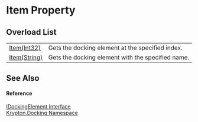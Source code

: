 # Item Property


## Overload List
<table>
<tr>
<td><a href="f3a1ef48-3638-349e-2548-6764a89a93ec.md">Item(Int32)</a></td>
<td>Gets the docking element at the specified index.</td></tr>
<tr>
<td><a href="175bf029-e81a-53fa-2468-21442250bc28.md">Item(String)</a></td>
<td>Gets the docking element with the specified name.</td></tr>
</table>

## See Also


#### Reference
<a href="7a8c0862-7f74-27fa-175f-cc894ff97478.md">IDockingElement Interface</a>  
<a href="98399376-cf41-9454-4b4d-4fab2ca20bc7.md">Krypton.Docking Namespace</a>  
